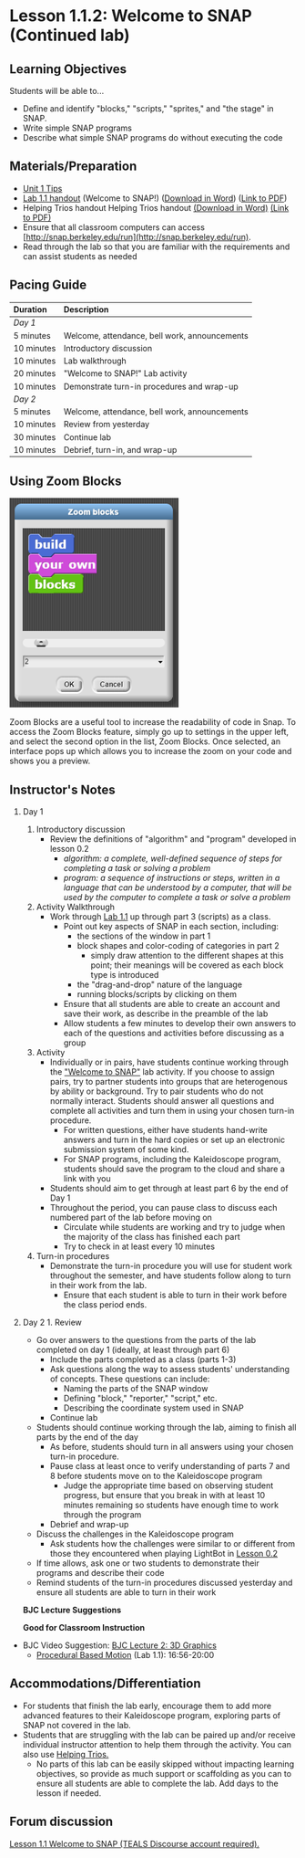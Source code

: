 # Lesson 1.1.2: Welcome to SNAP \(Continued lab\)

## Learning Objectives

Students will be able to...

* Define and identify "blocks," "scripts," "sprites," and "the stage" in SNAP.
* Write simple SNAP programs
* Describe what simple SNAP programs do without executing the code

## Materials/Preparation

* [Unit 1 Tips](https://github.com/TEALSK12/introduction-to-computer-science/tree/24ea9c5292aabc4d3ba12d06e730e596e5d1588c/unit_1_tips.md)
* [Lab 1.1 handout](lesson_11/lab_11.md) \(Welcome to SNAP!\) \([Download in Word](https://github.com/TEALSK12/introduction-to-computer-science/raw/master/Unit%201%20Word/Lab%201.1%20Welcome%20To%20SNAP.docx)\) \([Link to PDF](https://github.com/TEALSK12/introduction-to-computer-science/raw/master/Unit%201%20PDF/Lab%201.1%20Welcome%20To%20SNAP.pdf)\)
* Helping Trios handout Helping Trios handout [\(Download in Word\)](https://github.com/TEALSK12/introduction-to-computer-science/raw/master/Unit%201%20Word/Helping%20Trios.docx) [\(Link to PDF\)](https://github.com/TEALSK12/introduction-to-computer-science/raw/master/Unit%201%20PDF/Helping%20Trios.pdf)
* Ensure that all classroom computers can access [http://snap.berkeley.edu/run](http://snap.berkeley.edu/run).
* Read through the lab so that you are familiar with the requirements and can assist students as needed

## Pacing Guide

| Duration | Description |
| :--- | :--- |
| _Day 1_ |  |
| 5 minutes | Welcome, attendance, bell work, announcements |
| 10 minutes | Introductory discussion |
| 10 minutes | Lab walkthrough |
| 20 minutes | "Welcome to SNAP!" Lab activity |
| 10 minutes | Demonstrate turn-in procedures and wrap-up |
| _Day 2_ |  |
| 5 minutes | Welcome, attendance, bell work, announcements |
| 10 minutes | Review from yesterday |
| 30 minutes | Continue lab |
| 10 minutes | Debrief, turn-in, and wrap-up |

## Using Zoom Blocks

![Zoom Blocks](../.gitbook/assets/zoomblocks.PNG)

Zoom Blocks are a useful tool to increase the readability of code in Snap. To access the Zoom Blocks feature, simply go up to settings in the upper left, and select the second option in the list, Zoom Blocks. Once selected, an interface pops up which allows you to increase the zoom on your code and shows you a preview.

## Instructor's Notes

1. Day 1
   1. Introductory discussion
      * Review the definitions of "algorithm" and "program" developed in lesson 0.2
        * _algorithm: a complete, well-defined sequence of steps for completing a task or solving a problem_
        * _program: a sequence of instructions or steps, written in a language that can be understood by a computer, that will be used by the computer to complete a task or solve a problem_
   2. Activity Walkthrough
      * Work through [Lab 1.1](lesson_11/lab_11.md) up through part 3 \(scripts\) as a class.
        * Point out key aspects of SNAP in each section, including:
          * the sections of the window in part 1
          * block shapes and color-coding of categories in part 2
            * simply draw attention to the different shapes at this point; their meanings will be covered as each block type is introduced
          * the "drag-and-drop" nature of the language
          * running blocks/scripts by clicking on them
        * Ensure that all students are able to create an account and save their work, as describe in the preamble of the lab
        * Allow students a few minutes to develop their own answers to each of the questions and activities before discussing as a group
   3. Activity
      * Individually or in pairs, have students continue working through the ["Welcome to SNAP"](lesson_11/lab_11.md) lab activity.  If you choose to assign pairs, try to partner students into groups that are heterogenous by ability or background. Try to pair students who do not normally interact. Students should answer all questions and complete all activities and turn them in using your chosen turn-in procedure.
        * For written questions, either have students hand-write answers and turn in the hard copies or set up an electronic submission system of some kind.
        * For SNAP programs, including the Kaleidoscope program, students should save the program to the cloud and share a link with you
      * Students should aim to get through at least part 6 by the end of Day 1
      * Throughout the period, you can pause class to discuss each numbered part of the lab before moving on
        * Circulate while students are working and try to judge when the majority of the class has finished each part
        * Try to check in at least every 10 minutes
   4. Turn-in procedures
      * Demonstrate the turn-in procedure you will use for student work throughout the semester, and have students follow along to turn in their work from the lab.
        * Ensure that each student is able to turn in their work before the class period ends.
2. Day 2 1. Review

   * Go over answers to the questions from the parts of the lab completed on day 1 \(ideally, at least through part 6\)
     * Include the parts completed as a class \(parts 1-3\)
     * Ask questions along the way to assess students' understanding of concepts.  These questions can include:
       * Naming the parts of the SNAP window
       * Defining "block," "reporter," "script," etc.
       * Describing the coordinate system used in SNAP
     * Continue lab
   * Students should continue working through the lab, aiming to finish all parts by the end of the day
     * As before, students should turn in all answers using your chosen turn-in procedure.
     * Pause class at least once to verify understanding of parts 7 and 8 before students move on to the Kaleidoscope program
       * Judge the appropriate time based on observing student progress, but ensure that you break in with at least 10 minutes remaining so students have enough time to work through the program
     * Debrief and wrap-up
   * Discuss the challenges in the Kaleidoscope program
     * Ask students how the challenges were similar to or different from those they encountered when playing LightBot in [Lesson 0.2](../unit_0/lesson_02.md)
   * If time allows, ask one or two students to demonstrate their programs and describe their code
   * Remind students of the turn-in procedures discussed yesterday and ensure all students are able to turn in their work

   **BJC Lecture Suggestions**

   **Good for Classroom Instruction**

* BJC Video Suggestion: [BJC Lecture 2: 3D Graphics](http://www.youtube.com/watch?v=q2UMQaoW30U&t=16m50s)
  * [Procedural Based Motion](http://www.youtube.com/watch?v=q2UMQaoW30U&t=16m50s%20) \(Lab 1.1\): 16:56-20:00

## Accommodations/Differentiation

* For students that finish the lab early, encourage them to add more advanced features to their Kaleidoscope program, exploring parts of SNAP not covered in the lab.
* Students that are struggling with the lab can be paired up and/or receive individual instructor attention to help them through the activity.  You can also use [Helping Trios.](https://github.com/TEALSK12/introduction-to-computer-science/raw/master/Unit%201%20PDF/Helping%20Trios.pdf) 
  * No parts of this lab can be easily skipped without impacting learning objectives, so provide as much support or scaffolding as you can to ensure all students are able to complete the lab.  Add days to the lesson if needed.

## Forum discussion

 [Lesson 1.1 Welcome to SNAP \(TEALS Discourse account required\).](http://forums.tealsk12.org/c/unit-1-snap-basics/lesson-1-1-welcome-to-snap)

